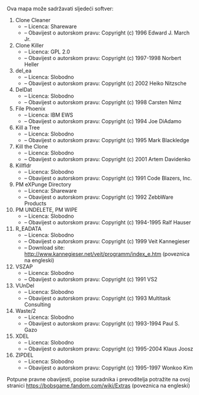 ﻿Ova mapa može sadržavati sljedeći softver:

1. Clone Cleaner
   - – Licenca: Shareware
   - – Obavijest o autorskom pravu: Copyright (c) 1996 Edward J. March Jr.
2. Clone Killer
   - – Licenca: GPL 2.0
   - – Obavijest o autorskom pravu: Copyright (c) 1997-1998 Norbert Heller
3. del_ea
   - – Licenca: Slobodno
   - – Obavijest o autorskom pravu: Copyright (c) 2002 Heiko Nitzsche
4. DelDat
   - – Licenca: Slobodno
   - – Obavijest o autorskom pravu: Copyright (c) 1998 Carsten Nimz
5. File Phoenix
   - – Licenca: IBM EWS
   - – Obavijest o autorskom pravu: Copyright (c) 1994 Joe DiAdamo
6. Kill a Tree
   - – Licenca: Slobodno
   - – Obavijest o autorskom pravu: Copyright (c) 1995 Mark Blackledge
7. Kill the Clone
   - – Licenca: Slobodno
   - – Obavijest o autorskom pravu: Copyright (c) 2001 Artem Davidenko
8. Killfldr
   - – Licenca: Slobodno
   - – Obavijest o autorskom pravu: Copyright (c) 1991 Code Blazers, Inc.
9. PM eXPunge Directory
   - – Licenca: Shareware
   - – Obavijest o autorskom pravu: Copyright (c) 1992 ZebbWare Products
10. PM UNDELETE, PM WIPE
    - – Licenca: Slobodno
    - – Obavijest o autorskom pravu: Copyright (c) 1994-1995 Ralf Hauser
11. R_EADATA
    - – Licenca: Slobodno
    - – Obavijest o autorskom pravu: Copyright (c) 1999 Veit Kannegieser
    - – Download site: http://www.kannegieser.net/veit/programm/index_e.htm (poveznica na engleski)
12. VSZAP
    - – Licenca: Slobodno
    - – Obavijest o autorskom pravu: Copyright (c) 1991 VS2
13. VUnDel
    - – Licenca: Slobodno
    - – Obavijest o autorskom pravu: Copyright (c) 1993 Multitask Consulting
14. Waste/2
    - – Licenca: Slobodno
    - – Obavijest o autorskom pravu: Copyright (c) 1993-1994 Paul S. Gazo
15. XDEL
    - – Licenca: Slobodno
    - – Obavijest o autorskom pravu: Copyright (c) 1995-2004 Klaus Joosz
16. ZIPDEL
    - – Licenca: Slobodno
    - – Obavijest o autorskom pravu: Copyright (c) 1995-1997 Wonkoo Kim

Potpune pravne obavijesti, popise suradnika i prevoditelja potražite na ovoj stranici https://bobsgame.fandom.com/wiki/Extras (poveznica na engleski)
